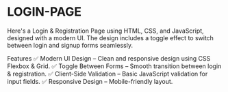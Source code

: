 # LOGIN-PAGE
Here's a Login & Registration Page using HTML, CSS, and JavaScript, designed with a modern UI. The design includes a toggle effect to switch between login and signup forms seamlessly.

Features
✅ Modern UI Design – Clean and responsive design using CSS Flexbox & Grid.
✅ Toggle Between Forms – Smooth transition between login & registration.
✅ Client-Side Validation – Basic JavaScript validation for input fields.
✅ Responsive Design – Mobile-friendly layout.
